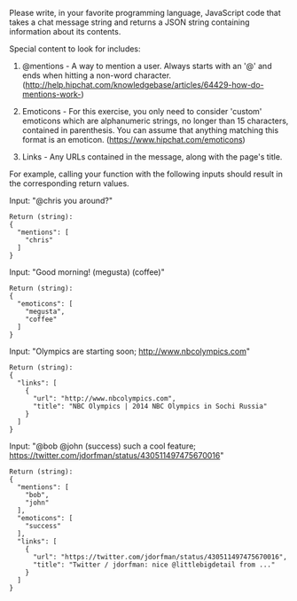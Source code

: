 Please write, in your favorite programming language, JavaScript code that takes a chat message string and returns a JSON string containing information about its contents.
 
Special content to look for includes:
 
1. @mentions - A way to mention a user. Always starts with an '@' and ends when
hitting a non-word character.
(http://help.hipchat.com/knowledgebase/articles/64429-how-do-mentions-work-)
 
2. Emoticons - For this exercise, you only need to consider 'custom' emoticons which
are alphanumeric strings, no longer than 15 characters, contained in parenthesis. You
can assume that anything matching this format is an emoticon.
(https://www.hipchat.com/emoticons)
 
3. Links - Any URLs contained in the message, along with the page's title.
 
For example, calling your function with the following inputs should result in the
corresponding return values.

Input: "@chris you around?"
```
Return (string):
{
  "mentions": [
    "chris"
  ]
}
``` 

Input: "Good morning! (megusta) (coffee)"
```
Return (string):
{
  "emoticons": [
    "megusta",
    "coffee"
  ]
}
```
 
Input: "Olympics are starting soon; http://www.nbcolympics.com"
```
Return (string):
{
  "links": [
    {
      "url": "http://www.nbcolympics.com",
      "title": "NBC Olympics | 2014 NBC Olympics in Sochi Russia"
    }
  ]
}
```
 
Input: "@bob @john (success) such a cool feature;
https://twitter.com/jdorfman/status/430511497475670016"
```
Return (string):
{
  "mentions": [
    "bob",
    "john"
  ],
  "emoticons": [
    "success"
  ],
  "links": [
    {
      "url": "https://twitter.com/jdorfman/status/430511497475670016",
      "title": "Twitter / jdorfman: nice @littlebigdetail from ..."
    }
  ]
}
```
